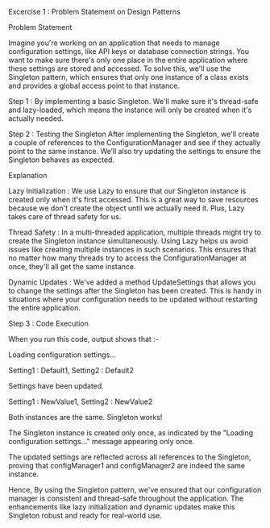 Excercise 1 : Problem Statement on Design Patterns

Problem Statement 

Imagine you're working on an application that needs to manage configuration settings, like API keys or database connection strings. You want to make sure there's only one place in the entire application where these settings are stored and accessed. To solve this, we'll use the Singleton pattern, which ensures that only one instance of a class exists and provides a global access point to that instance.

Step 1 : By implementing a basic Singleton. We'll make sure it's thread-safe and lazy-loaded, which means the instance will only be created when it's actually needed.

Step 2 : Testing the Singleton
After implementing the Singleton, we'll create a couple of references to the ConfigurationManager and see if they actually point to the same instance. We’ll also try updating the settings to ensure the Singleton behaves as expected.

Explanation

Lazy Initialization : We use Lazy<T> to ensure that our Singleton instance is created only when it's first accessed. This is a great way to save resources because we don't create the object until we actually need it. Plus, Lazy<T> takes care of thread safety for us.

Thread Safety : In a multi-threaded application, multiple threads might try to create the Singleton instance simultaneously. Using Lazy<T> helps us avoid issues like creating multiple instances in such scenarios. This ensures that no matter how many threads try to access the ConfigurationManager at once, they'll all get the same instance.

Dynamic Updates : We've added a method UpdateSettings that allows you to change the settings after the Singleton has been created. This is handy in situations where your configuration needs to be updated without restarting the entire application.

Step 3 : Code Execution

When you run this code, output shows that :-

Loading configuration settings...

Setting1 : Default1, Setting2 : Default2

Settings have been updated.

Setting1 : NewValue1, Setting2 : NewValue2

Both instances are the same. Singleton works!

The Singleton instance is created only once, as indicated by the "Loading configuration settings..." message appearing only once.

The updated settings are reflected across all references to the Singleton, proving that configManager1 and configManager2 are indeed the same instance.

Hence, By using the Singleton pattern, we've ensured that our configuration manager is consistent and thread-safe throughout the application. The enhancements like lazy initialization and dynamic updates make this Singleton robust and ready for real-world use.
